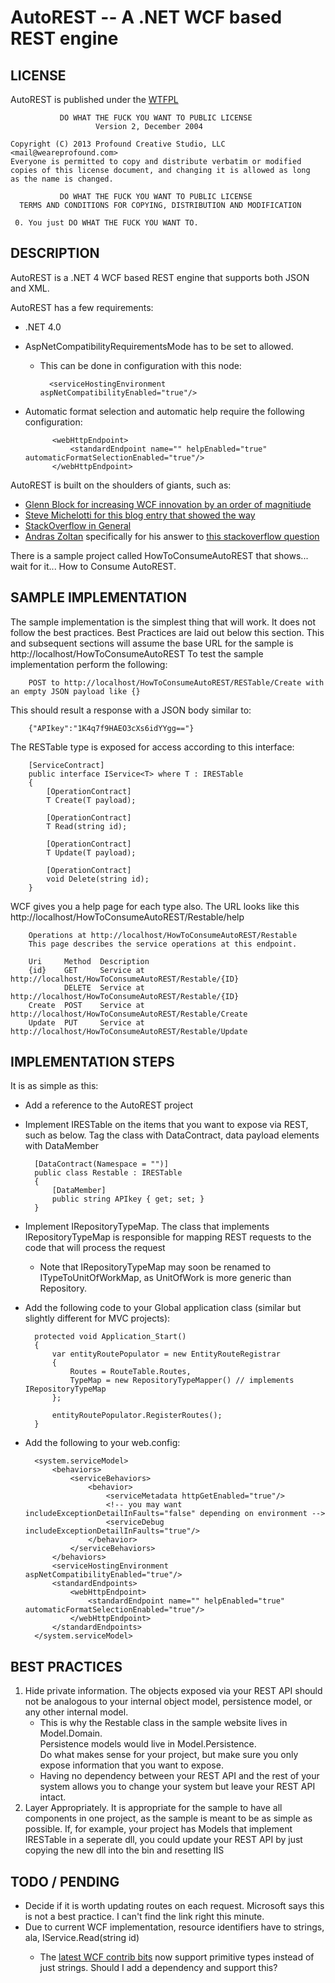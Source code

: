 AutoREST -- A .NET WCF based REST engine
====================================
## LICENSE

AutoREST is published under the [WTFPL](http://en.wikipedia.org/wiki/WTFPL)
```
           DO WHAT THE FUCK YOU WANT TO PUBLIC LICENSE
                   Version 2, December 2004

Copyright (C) 2013 Profound Creative Studio, LLC <mail@weareprofound.com>
Everyone is permitted to copy and distribute verbatim or modified
copies of this license document, and changing it is allowed as long
as the name is changed.

           DO WHAT THE FUCK YOU WANT TO PUBLIC LICENSE
  TERMS AND CONDITIONS FOR COPYING, DISTRIBUTION AND MODIFICATION

 0. You just DO WHAT THE FUCK YOU WANT TO.
```

## DESCRIPTION

AutoREST is a .NET 4 WCF based REST engine that supports both JSON and XML.

AutoREST has a few requirements:

* .NET 4.0
* AspNetCompatibilityRequirementsMode has to be set to allowed.  
	* This can be done in configuration with this node:
	
			<serviceHostingEnvironment aspNetCompatibilityEnabled="true"/>
			
* Automatic format selection and automatic help require the following configuration:
	
			<webHttpEndpoint>
				<standardEndpoint name="" helpEnabled="true" automaticFormatSelectionEnabled="true"/>
			</webHttpEndpoint>
	
AutoREST is built on the shoulders of giants, such as:

* [Glenn Block for increasing WCF innovation by an order of magnitiude](http://blogs.msdn.com/b/gblock/)
* [Steve Michelotti for this blog entry that showed the way](http://geekswithblogs.net/michelotti/archive/2010/08/21/restful-wcf-services-with-no-svc-file-and-no-config.aspx)
* [StackOverflow in General](http://www.stackoverflow.com)
* [Andras Zoltan](http://stackoverflow.com/users/157701/andras-zoltan) specifically for his answer to [this stackoverflow question](http://stackoverflow.com/questions/3021613/how-to-pre-load-all-deployed-assemblies-for-an-appdomain)

There is a sample project called HowToConsumeAutoREST that shows... wait for it... How to Consume AutoREST.

## SAMPLE IMPLEMENTATION

The sample implementation is the simplest thing that will work.  It does not follow the best practices.  Best Practices are laid out below this section.
This and subsequent sections will assume the base URL for the sample is http://localhost/HowToConsumeAutoREST
To test the sample implementation perform the following:

		POST to http://localhost/HowToConsumeAutoREST/RESTable/Create with an empty JSON payload like {} 
		
This should result a response with a JSON body similar to:

		{"APIkey":"1K4q7f9HAEO3cXs6idYYgg=="}
		
The RESTable type is exposed for access according to this interface:

		[ServiceContract]
		public interface IService<T> where T : IRESTable
		{
			[OperationContract]
			T Create(T payload);

			[OperationContract]
			T Read(string id);

			[OperationContract]
			T Update(T payload);

			[OperationContract]
			void Delete(string id);
		}
		
WCF gives you a help page for each type also.  The URL looks like this http://localhost/HowToConsumeAutoREST/Restable/help
		
		Operations at http://localhost/HowToConsumeAutoREST/Restable
		This page describes the service operations at this endpoint.

		Uri		Method	Description
		{id}	GET		Service at http://localhost/HowToConsumeAutoREST/Restable/{ID}
				DELETE	Service at http://localhost/HowToConsumeAutoREST/Restable/{ID}
		Create	POST	Service at http://localhost/HowToConsumeAutoREST/Restable/Create
		Update	PUT		Service at http://localhost/HowToConsumeAutoREST/Restable/Update
				
## IMPLEMENTATION STEPS

It is as simple as this:

* Add a reference to the AutoREST project
* Implement IRESTable on the items that you want to expose via REST, such as below.  Tag the class with DataContract, data payload elements with DataMember

		[DataContract(Namespace = "")]
		public class Restable : IRESTable
		{       
			[DataMember]
			public string APIkey { get; set; }       
		}

* Implement IRepositoryTypeMap.  The class that implements IRepositoryTypeMap 
  is responsible for mapping REST requests to the code that will process the request
	* Note that IRepositoryTypeMap may soon be renamed to ITypeToUnitOfWorkMap, 
	  as UnitOfWork is more generic than Repository.  
* Add the following code to your Global application class (similar but slightly different for MVC projects):

		protected void Application_Start()
        {
            var entityRoutePopulator = new EntityRouteRegistrar
            {
                Routes = RouteTable.Routes,
                TypeMap = new RepositoryTypeMapper() // implements IRepositoryTypeMap
            };

            entityRoutePopulator.RegisterRoutes();
        }
* Add the following to your web.config:
		
		<system.serviceModel>
			<behaviors>
				<serviceBehaviors>
					<behavior>
						<serviceMetadata httpGetEnabled="true"/>
						<!-- you may want includeExceptionDetailInFaults="false" depending on environment -->
						<serviceDebug includeExceptionDetailInFaults="true"/> 
					</behavior>
				</serviceBehaviors>
			</behaviors>
			<serviceHostingEnvironment aspNetCompatibilityEnabled="true"/>
			<standardEndpoints>
				<webHttpEndpoint>
					<standardEndpoint name="" helpEnabled="true" automaticFormatSelectionEnabled="true"/>
				</webHttpEndpoint>
			</standardEndpoints>
		</system.serviceModel>
		
## BEST PRACTICES	

1. Hide private information.  The objects exposed via your REST API should not be analogous 
   to your internal object model, persistence model, or any other internal model.
	* This is why the Restable class in the sample website lives in Model.Domain.  
	  Persistence models would live in Model.Persistence.  
	  Do what makes sense for your project, but make sure you only expose information that you want to expose.
	* Having no dependency between your REST API and the rest of your system allows you to change your system but leave your REST API intact.
2. Layer Appropriately.  It is appropriate for the sample to have all components in one project, 
   as the sample is meant to be as simple as possible.  If, for example, your project has Models 
   that implement IRESTable in a seperate dll, you could update your REST API by just copying the new dll into the bin and resetting IIS
   
## TODO / PENDING

* Decide if it is worth updating routes on each request.  Microsoft says this is not a best practice.  I can't find the link right this minute.
* Due to current WCF implementation, resource identifiers have to strings, ala, IService<T>.Read(string id)
	* The [latest WCF contrib bits](http://wcf.codeplex.com/releases/view/64449) now support primitive types instead of just strings.  Should I add a dependency and support this?
